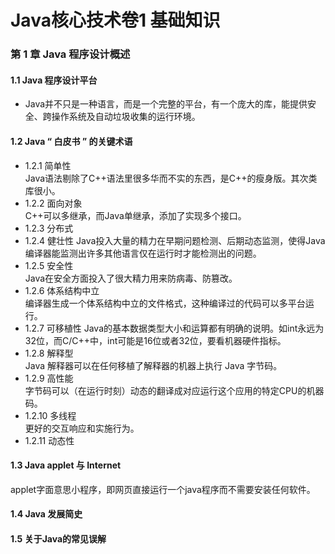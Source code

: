 # Java核心技术卷1 基础知识

### 第 1 章 Java 程序设计概述

#### 1.1 Java 程序设计平台
* Java并不只是一种语言，而是一个完整的平台，有一个庞大的库，能提供安全、跨操作系统及自动垃圾收集的运行环境。

#### 1.2 Java “ 白皮书 ” 的关键术语
* 1.2.1 简单性  
  Java语法剔除了C++语法里很多华而不实的东西，是C++的瘦身版。其次类库很小。
* 1.2.2 面向对象  
  C++可以多继承，而Java单继承，添加了实现多个接口。
* 1.2.3 分布式  
* 1.2.4 健壮性
  Java投入大量的精力在早期问题检测、后期动态监测，使得Java编译器能监测出许多其他语言仅在运行时才能检测出的问题。
* 1.2.5 安全性  
  Java在安全方面投入了很大精力用来防病毒、防篡改。
* 1.2.6 体系结构中立  
  编译器生成一个体系结构中立的文件格式，这种编译过的代码可以多平台运行。
* 1.2.7 可移植性
  Java的基本数据类型大小和运算都有明确的说明。如int永远为32位，而C/C++中，int可能是16位或者32位，要看机器硬件指标。
* 1.2.8 解释型  
  Java 解释器可以在任何移植了解释器的机器上执行 Java 字节码。
* 1.2.9 高性能  
  字节码可以（在运行时刻）动态的翻译成对应运行这个应用的特定CPU的机器码。
* 1.2.10 多线程  
  更好的交互响应和实施行为。
* 1.2.11 动态性  

#### 1.3 Java applet 与 Internet  
  applet字面意思小程序，即网页直接运行一个java程序而不需要安装任何软件。

#### 1.4 Java 发展简史

#### 1.5 关于Java的常见误解
